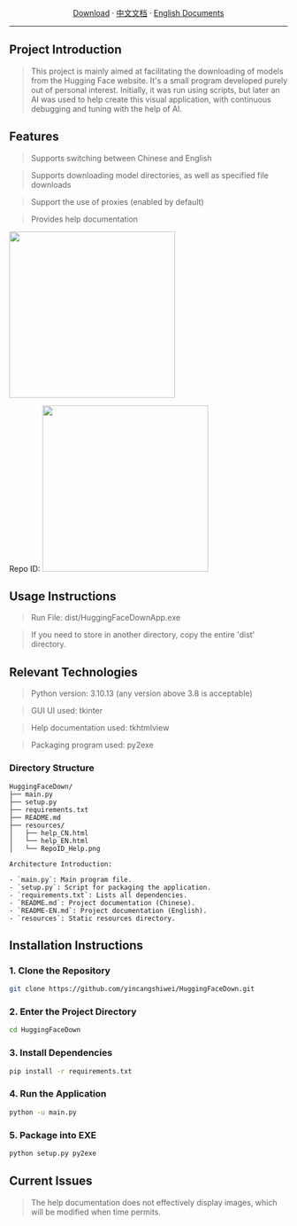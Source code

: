 <p align="center">
  <a href="https://github.com/yincangshiwei/HuggingFaceDown/releases">Download</a>
  ·
  <a href="https://github.com/yincangshiwei/HuggingFaceDown/blob/master/README.md">中文文档</a>
  ·
  <a href="https://github.com/yincangshiwei/HuggingFaceDown/blob/master/README-EN.md">English Documents</a>
</p>

- - -
## Project Introduction

> This project is mainly aimed at facilitating the downloading of models from the Hugging Face website. It's a small program developed purely out of personal interest. Initially, it was run using scripts, but later an AI was used to help create this visual application, with continuous debugging and tuning with the help of AI.

## Features

> Supports switching between Chinese and English

> Supports downloading model directories, as well as specified file downloads

> Support the use of proxies (enabled by default)

> Provides help documentation

<img src="https://github.com/user-attachments/assets/f926b45a-8e7e-4e3a-b5a7-c17519e5925f" width="300" height="300">

Repo ID:
<img src="https://github.com/user-attachments/assets/2db43fa2-8dc0-4b53-99ae-16d6002008f0" width="300">

## Usage Instructions

> Run File: dist/HuggingFaceDownApp.exe

> If you need to store in another directory, copy the entire 'dist' directory.

## Relevant Technologies

> Python version: 3.10.13 (any version above 3.8 is acceptable)

> GUI UI used: tkinter

> Help documentation used: tkhtmlview

> Packaging program used: py2exe

### Directory Structure

```
HuggingFaceDown/
├── main.py
├── setup.py
├── requirements.txt
├── README.md
├── resources/
│   ├── help_CN.html
│   └── help_EN.html
│   └── RepoID_Help.png
```

```
Architecture Introduction:

- `main.py`: Main program file.
- `setup.py`: Script for packaging the application.
- `requirements.txt`: Lists all dependencies.
- `README.md`: Project documentation (Chinese).
- `README-EN.md`: Project documentation (English).
- `resources`: Static resources directory.

```

## Installation Instructions

### 1. Clone the Repository
```sh
git clone https://github.com/yincangshiwei/HuggingFaceDown.git
```

### 2. Enter the Project Directory
```sh
cd HuggingFaceDown
```

### 3. Install Dependencies
```sh
pip install -r requirements.txt
```

### 4. Run the Application
```sh
python -u main.py
```

### 5. Package into EXE
```sh
python setup.py py2exe
```

## Current Issues

> The help documentation does not effectively display images, which will be modified when time permits.

